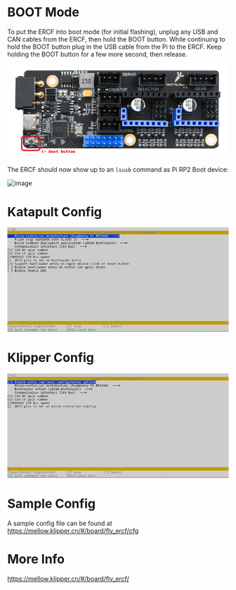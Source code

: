 # BOOT Mode

To put the ERCF into boot mode (for initial flashing), unplug any USB and CAN cables from the ERCF, then hold the BOOT button. While continuing to hold the BOOT button plug in the USB cable from the Pi to the ERCF. Keep holding the BOOT button for a few more second, then release.

![image](img/dfu-mode.png)

The ERCF should now show up to an `lsusb` command as Pi RP2 Boot device:

![image](https://user-images.githubusercontent.com/124253477/226155004-2cc63e48-4545-46c0-92ed-b09cd26c8e80.png)


# Katapult Config

![image](./img/canboot.png)

# Klipper Config

![image](./img/klipper-canboot.png)

# Sample Config

A sample config file can be found at https://mellow.klipper.cn/#/board/fly_ercf/cfg

# More Info

https://mellow.klipper.cn/#/board/fly_ercf/
